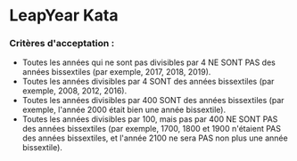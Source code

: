 # LeapYear Kata


### Critères d'acceptation :

- Toutes les années qui ne sont pas divisibles par 4 NE SONT PAS des années bissextiles (par exemple, 2017, 2018, 2019).
- Toutes les années divisibles par 4 SONT des années bissextiles (par exemple, 2008, 2012, 2016).
- Toutes les années divisibles par 400 SONT des années bissextiles (par exemple, l'année 2000 était bien une année bissextile).
- Toutes les années divisibles par 100, mais pas par 400 NE SONT PAS des années bissextiles (par exemple, 1700, 1800 et 1900 n'étaient PAS des années bissextiles, et l'année 2100 ne sera PAS non plus une année bissextile).

